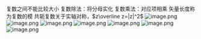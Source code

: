 复数之间不能比较大小
复数除法：将分母实化
复数乘法：对应项相乘
矢量长度称为复数的模
共轭复数关于实轴对称，$z\overline z=|z|^2$
![image.png](https://yaaame-1317851743.cos.ap-beijing.myqcloud.com/undefinedPasted%20image%2020230128144035.png)
![image.png](https://yaaame-1317851743.cos.ap-beijing.myqcloud.com/undefinedPasted%20image%2020230128144550.png)
![image.png](https://yaaame-1317851743.cos.ap-beijing.myqcloud.com/undefinedPasted%20image%2020230128144629.png)
![image.png](https://yaaame-1317851743.cos.ap-beijing.myqcloud.com/undefinedPasted%20image%2020230128145233.png)
![image.png](https://yaaame-1317851743.cos.ap-beijing.myqcloud.com/undefinedPasted%20image%2020230128145332.png)
![image.png](https://yaaame-1317851743.cos.ap-beijing.myqcloud.com/undefinedPasted%20image%2020230128145527.png)
![image.png](https://yaaame-1317851743.cos.ap-beijing.myqcloud.com/undefinedPasted%20image%2020230128145847.png)

